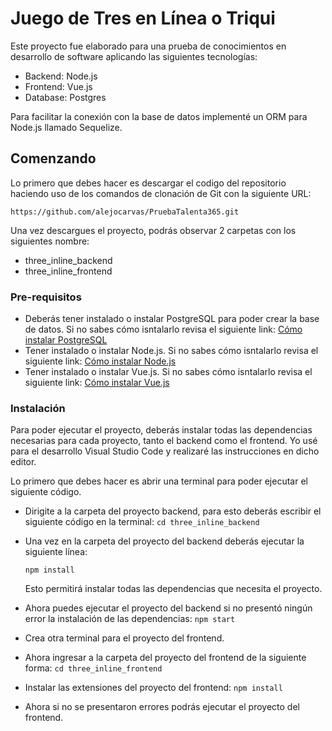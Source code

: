 # Juego de Tres en Línea o Triqui

Este proyecto fue elaborado para una prueba de conocimientos en desarrollo de software aplicando las siguientes tecnologías:

- Backend: Node.js
- Frontend: Vue.js
- Database: Postgres

Para facilitar la conexión con la base de datos implementé un ORM para Node.js llamado Sequelize.

## Comenzando

Lo primero que debes hacer es descargar el codigo del repositorio haciendo uso de los comandos de clonación de Git con la siguiente URL:

`https://github.com/alejocarvas/PruebaTalenta365.git`

Una vez descargues el proyecto, podrás observar 2 carpetas con los siguientes nombre:

- three_inline_backend
- three_inline_frontend

### Pre-requisitos

- Deberás tener instalado o instalar PostgreSQL para poder crear la base de datos. Si no sabes cómo isntalarlo revisa el siguiente link: [Cómo instalar PostgreSQL](http://https://www.locurainformaticadigital.com/2018/09/08/descargar-e-instalar-postgresql-en-windows/ 'Cómo instalar PostgreSQL')
- Tener instalado o instalar Node.js. Si no sabes cómo isntalarlo revisa el siguiente link: [Cómo instalar Node.js](http://https://www.ecodeup.com/como-instalar-node-js-y-su-gestor-de-paquetes-npm-en-windows/ 'Cómo instalar Node.js')
- Tener instalado o instalar Vue.js. Si no sabes cómo isntalarlo revisa el siguiente link: [Cómo instalar Vue.js](http://https://es.vuejs.org/v2/guide/installation.html 'Cómo instalar Vue.js')

### Instalación

Para poder ejecutar el proyecto, deberás instalar todas las dependencias necesarias para cada proyecto, tanto el backend como el frontend. Yo usé para el desarrollo Visual Studio Code y realizaré las instrucciones en dicho editor.

Lo primero que debes hacer es abrir una terminal para poder ejecutar el siguiente código.

- Dirigite a la carpeta del proyecto backend, para esto deberás escribir el siguiente código en la terminal:
  `cd three_inline_backend`
- Una vez en la carpeta del proyecto del backend deberás ejecutar la siguiente línea:

  `npm install`

  Esto permitirá instalar todas las dependencias que necesita el proyecto.

- Ahora puedes ejecutar el proyecto del backend si no presentó ningún error la instalación de las dependencias:
  `npm start`
- Crea otra terminal para el proyecto del frontend.
- Ahora ingresar a la carpeta del proyecto del frontend de la siguiente forma:
  `cd three_inline_frontend`
- Instalar las extensiones del proyecto del frontend:
  `npm install`
- Ahora si no se presentaron errores podrás ejecutar el proyecto del frontend.
